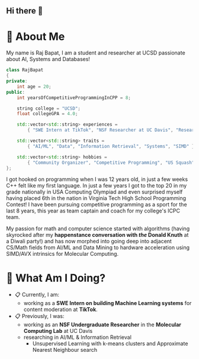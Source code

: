## Hi there 👋

# :postbox: About Me
My name is Raj Bapat, I am a student and researcher at UCSD passionate about AI, Systems and Databases!

```cpp
class RajBapat
{
private:
    int age = 20;
public:
    int yearsOfCompetitiveProgrammingInCPP = 8;

    string college = "UCSD";
    float collegeGPA = 4.0;

    std::vector<std::string> experiences =
        { "SWE Intern at TikTok", "NSF Researcher at UC Davis", "Research Intern at Stanford University" }

    std::vector<std::string> traits =
        { "AI/ML", "Data", "Information Retrieval", "Systems", "SIMD" };

    std::vector<std::string> hobbies =
        { "Community Organizer", "Competitive Programming", "US Squash"};
};
```

I got hooked on programming when I was 12 years old, in just a few weeks C++ felt like my first language. In just a few years I got to the top 20 in my grade nationally in USA Computing Olympiad and even surprised myself having placed 6th in the nation in Virginia Tech High School Programming Contest! I have been pursuing competitive programming as a sport for the last 8 years, this year as team captain and coach for my college's ICPC team.

My passion for math and computer science started with algorithms (having skyrocked after my **happenstance conversation with _the_ Donald Knuth** at a Diwali party!) and has now morphed into going deep into adjacent CS/Math fields from AI/ML and Data Mining to hardware acceleration using SIMD/AVX intrinsics for Molecular Computing. 

# :round_pushpin: What Am I Doing?
- :clipboard: Currently, I am:
  - working as a **SWE Intern on building Machine Learning systems** for content moderation at **TikTok**.
- :clipboard: Previously, I was:
  - working as an **NSF Undergraduate Researcher** in the **Molecular Computing Lab** at UC Davis
  - researching in AI/ML & Information Retrieval
      - Unsupervised Learning with k-means clusters and Approximate Nearest Neighbour search

